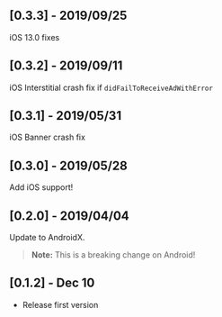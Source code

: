 ## [0.3.3] - 2019/09/25
iOS 13.0 fixes

## [0.3.2] - 2019/09/11
iOS Interstitial crash fix if `didFailToReceiveAdWithError`

## [0.3.1] - 2019/05/31
iOS Banner crash fix

## [0.3.0] - 2019/05/28
Add iOS support!

## [0.2.0] - 2019/04/04
Update to AndroidX.
> **Note:** This is a breaking change on Android!

## [0.1.2] - Dec 10
* Release first version

